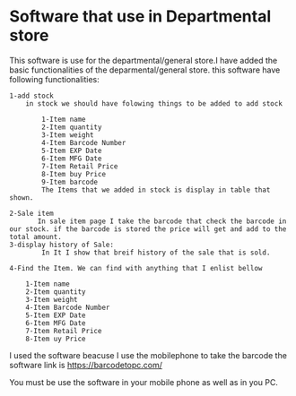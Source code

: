 # Software that use in Departmental store
This software is use for the departmental/general store.I have added the basic functionalities of the deparmental/general store.
this software have following functionalities:
    
    1-add stock
        in stock we should have folowing things to be added to add stock
        
            1-Item name
            2-Item quantity
            3-Item weight
            4-Item Barcode Number
            5-Item EXP Date
            6-Item MFG Date
            7-Item Retail Price
            8-Item buy Price
            9-Item barcode
            The Items that we added in stock is display in table that shown.
    
    2-Sale item
           In sale item page I take the barcode that check the barcode in our stock. if the barcode is stored the price will get and add to the total amount.
    3-display history of Sale:
            In It I show that breif history of the sale that is sold.
 
    4-Find the Item. We can find with anything that I enlist bellow
    
        1-Item name
        2-Item quantity
        3-Item weight
        4-Item Barcode Number
        5-Item EXP Date
        6-Item MFG Date
        7-Item Retail Price
        8-Item uy Price
        
I used the software beacuse I use the mobilephone to take the barcode the software link is 
        https://barcodetopc.com/
        
You must be use the software in your mobile phone as well as in you PC.
        
    
